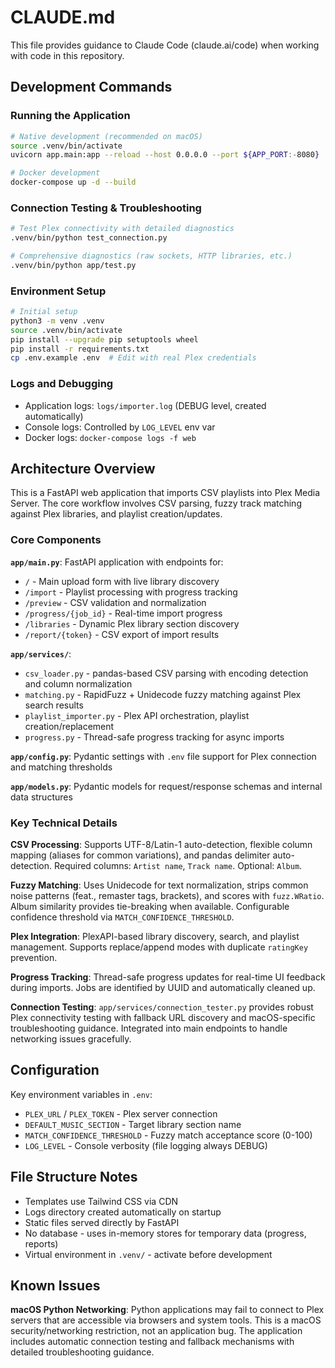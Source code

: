 # CLAUDE.md

This file provides guidance to Claude Code (claude.ai/code) when working with code in this repository.

## Development Commands

### Running the Application
```bash
# Native development (recommended on macOS)
source .venv/bin/activate
uvicorn app.main:app --reload --host 0.0.0.0 --port ${APP_PORT:-8080}

# Docker development
docker-compose up -d --build
```

### Connection Testing & Troubleshooting
```bash
# Test Plex connectivity with detailed diagnostics
.venv/bin/python test_connection.py

# Comprehensive diagnostics (raw sockets, HTTP libraries, etc.)
.venv/bin/python app/test.py
```

### Environment Setup
```bash
# Initial setup
python3 -m venv .venv
source .venv/bin/activate
pip install --upgrade pip setuptools wheel
pip install -r requirements.txt
cp .env.example .env  # Edit with real Plex credentials
```

### Logs and Debugging
- Application logs: `logs/importer.log` (DEBUG level, created automatically)
- Console logs: Controlled by `LOG_LEVEL` env var
- Docker logs: `docker-compose logs -f web`

## Architecture Overview

This is a FastAPI web application that imports CSV playlists into Plex Media Server. The core workflow involves CSV parsing, fuzzy track matching against Plex libraries, and playlist creation/updates.

### Core Components

**`app/main.py`**: FastAPI application with endpoints for:
- `/` - Main upload form with live library discovery
- `/import` - Playlist processing with progress tracking
- `/preview` - CSV validation and normalization
- `/progress/{job_id}` - Real-time import progress
- `/libraries` - Dynamic Plex library section discovery
- `/report/{token}` - CSV export of import results

**`app/services/`**:
- `csv_loader.py` - pandas-based CSV parsing with encoding detection and column normalization
- `matching.py` - RapidFuzz + Unidecode fuzzy matching against Plex search results
- `playlist_importer.py` - Plex API orchestration, playlist creation/replacement
- `progress.py` - Thread-safe progress tracking for async imports

**`app/config.py`**: Pydantic settings with `.env` file support for Plex connection and matching thresholds

**`app/models.py`**: Pydantic models for request/response schemas and internal data structures

### Key Technical Details

**CSV Processing**: Supports UTF-8/Latin-1 auto-detection, flexible column mapping (aliases for common variations), and pandas delimiter auto-detection. Required columns: `Artist name`, `Track name`. Optional: `Album`.

**Fuzzy Matching**: Uses Unidecode for text normalization, strips common noise patterns (feat., remaster tags, brackets), and scores with `fuzz.WRatio`. Album similarity provides tie-breaking when available. Configurable confidence threshold via `MATCH_CONFIDENCE_THRESHOLD`.

**Plex Integration**: PlexAPI-based library discovery, search, and playlist management. Supports replace/append modes with duplicate `ratingKey` prevention.

**Progress Tracking**: Thread-safe progress updates for real-time UI feedback during imports. Jobs are identified by UUID and automatically cleaned up.

**Connection Testing**: `app/services/connection_tester.py` provides robust Plex connectivity testing with fallback URL discovery and macOS-specific troubleshooting guidance. Integrated into main endpoints to handle networking issues gracefully.

## Configuration

Key environment variables in `.env`:
- `PLEX_URL` / `PLEX_TOKEN` - Plex server connection
- `DEFAULT_MUSIC_SECTION` - Target library section name
- `MATCH_CONFIDENCE_THRESHOLD` - Fuzzy match acceptance score (0-100)
- `LOG_LEVEL` - Console verbosity (file logging always DEBUG)

## File Structure Notes

- Templates use Tailwind CSS via CDN
- Logs directory created automatically on startup
- Static files served directly by FastAPI
- No database - uses in-memory stores for temporary data (progress, reports)
- Virtual environment in `.venv/` - activate before development

## Known Issues

**macOS Python Networking**: Python applications may fail to connect to Plex servers that are accessible via browsers and system tools. This is a macOS security/networking restriction, not an application bug. The application includes automatic connection testing and fallback mechanisms with detailed troubleshooting guidance.